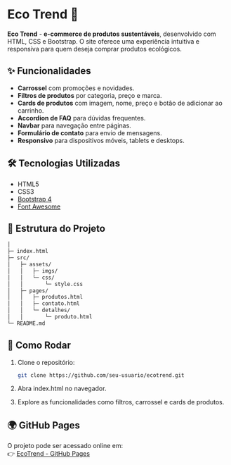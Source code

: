 # Eco Trend 🌿

**Eco Trend** - **e-commerce de produtos sustentáveis**, desenvolvido com HTML, CSS e Bootstrap. O site oferece uma experiência intuitiva e responsiva para quem deseja comprar produtos ecológicos.  


## ✨ Funcionalidades

- **Carrossel** com promoções e novidades.  
- **Filtros de produtos** por categoria, preço e marca.  
- **Cards de produtos** com imagem, nome, preço e botão de adicionar ao carrinho.  
- **Accordion de FAQ** para dúvidas frequentes.  
- **Navbar** para navegação entre páginas.  
- **Formulário de contato** para envio de mensagens.  
- **Responsivo** para dispositivos móveis, tablets e desktops.


## 🛠 Tecnologias Utilizadas

- HTML5  
- CSS3  
- [Bootstrap 4](https://getbootstrap.com/docs/4.5/getting-started/introduction/)  
- [Font Awesome](https://fontawesome.com/)  


## 📂 Estrutura do Projeto
```bash
│
├─ index.html
├─ src/
│   ├─ assets/
│   │   ├─ imgs/
│   │   └─ css/
│   │       └─ style.css
│   ├─ pages/
│   │   ├─ produtos.html
│   │   ├─ contato.html
│   │   └─ detalhes/
│   │       └─ produto.html
└─ README.md
```

## 🚀 Como Rodar

1. Clone o repositório:
   ```bash
   git clone https://github.com/seu-usuario/ecotrend.git
   ```
2. Abra index.html no navegador.

3. Explore as funcionalidades como filtros, carrossel e cards de produtos.

## 🌍 GitHub Pages

O projeto pode ser acessado online em:  
👉 [EcoTrend - GitHub Pages](https://olivanaa.github.io/EcoTrend/)  
